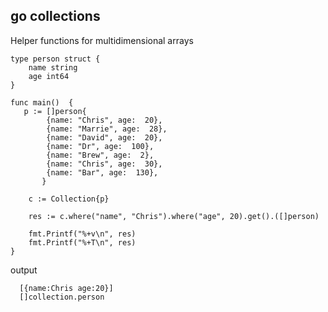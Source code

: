 go collections
--

Helper functions for multidimensional arrays

    type person struct {
        name string
        age int64
    }
    
    func main()  {
       p := []person{
            {name: "Chris", age:  20},
            {name: "Marrie", age:  28},
            {name: "David", age:  20},
            {name: "Dr", age:  100},
            {name: "Brew", age:  2},
            {name: "Chris", age:  30},
            {name: "Bar", age:  130},
           }
       
        c := Collection{p}
       
        res := c.where("name", "Chris").where("age", 20).get().([]person)
       
        fmt.Printf("%+v\n", res)
        fmt.Printf("%+T\n", res)
    }
    
  
  output
  
      [{name:Chris age:20}]
      []collection.person

